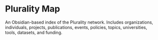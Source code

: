 # Plurality Map

An Obsidian-based index of the Plurality network. Includes organizations, individuals, projects, publications, events, policies, topics, universities, tools, datasets, and funding.